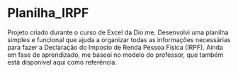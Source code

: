 # Planilha_IRPF
Projeto criado durante o curso de Excel da Dio.me. Desenvolvi uma planilha simples e funcional que ajuda a organizar todas as informações necessárias para fazer a Declaração do Imposto de Renda Pessoa Física (IRPF). Ainda em fase de aprendizado, me baseei no modelo do professor, que também está disponível aqui como referência.
